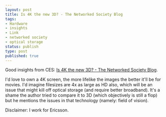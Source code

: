 ```yaml
---
layout: post
title: Is 4K the new 3D? - The Networked Society Blog
tags:
- Hardware
- insights
- Link
- networked society
- optical storage
status: publish
type: post
published: true
---
```

Good insights from CES: <a href="http://www.ericsson.com/thinkingahead/the-networked-society-blog/2012/01/18/is-4k-the-new-3d/">Is 4K the new 3D? - The Networked Society Blog</a>.

I'd love to own a 4K screen, the more lifelike the images the better it'll be for movies. I'd imagine filesizes are 4x as large as HD also, which will be an issue that might kill off optical storage (and require better broadband). It's a shame the author tried to compare it to 3D (which objectively is still a flop) but he mentions the issues in that technology (namely: field of vision).

Disclaimer: I work for Ericsson.
